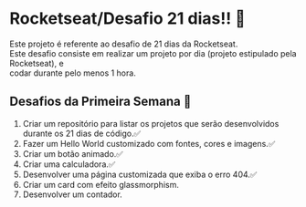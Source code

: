 # Rocketseat/Desafio 21 dias!! 🚀

Este projeto é referente ao desafio de 21 dias da Rocketseat.<br>
Este desafio consiste em realizar um projeto por dia (projeto estipulado pela Rocketseat), e<br>
codar durante pelo menos 1 hora.

## Desafios da Primeira Semana 🎯
<ol>
<li>Criar um repositório para listar os projetos que serão desenvolvidos durante os 21 dias de código.✅</li>
<li>Fazer um Hello World customizado com fontes, cores e imagens.✅</li>
<li>Criar um botão animado.✅</li>
<li>Criar uma calculadora.✅</li>
<li>Desenvolver uma página customizada que exiba o erro 404.✅</li>
<li>Criar um card com efeito glassmorphism.</li>
<li>Desenvolver um contador.</li>




